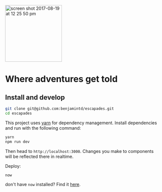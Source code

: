 <img width="183" alt="screen shot 2017-08-19 at 12 25 50 pm" src="https://user-images.githubusercontent.com/11202803/29489592-97bf963e-84d9-11e7-9ab5-24304d6c1958.png">


# Where adventures get told

## Install and develop
```sh
git clone git@github.com:benjamintd/escapades.git
cd escapades
```

This project uses [yarn](https://yarnpkg.com/lang/en/docs/install/) for dependency management. Install dependencies and run with the following command:

```sh
yarn
npm run dev
```

Then head to `http://localhost:3000`. Changes you make to components will be reflected there in realtime.

Deploy:
```
now
```

don't have `now` installed? Find it [here](https://zeit.co/download).
